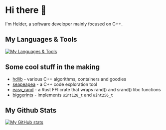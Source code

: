 # Hi there 👋

I'm Helder, a software developer mainly focused on C++. 

## My Languages & Tools
[![My Languages & Tools](https://skillicons.dev/icons?i=c,cpp,python,rust,bash,cmake,linux&theme=dark)](https://skillicons.dev)

## Some cool stuff in the making
- [hdlib](https://github.com/helderTZ/hdlib) - various C++ algorithms, containers and goodies
- [seapeapea](https://github.com/helderTZ/seapeapea) - a C++ code exploration tool
- [easy_rand](https://github.com/helderTZ/easy_rand) - a Rust FFI crate that wraps rand() and srand() libc functions
- [biggerints](https://github.com/helderTZ/biggerints) - implements `uint128_t` and `uint256_t`

## My Github Stats
[![My GitHub stats](https://github-readme-stats.vercel.app/api?username=helderTZ&show_icons=true&theme=vue-dark)](https://github.com/anuraghazra/github-readme-stats)
